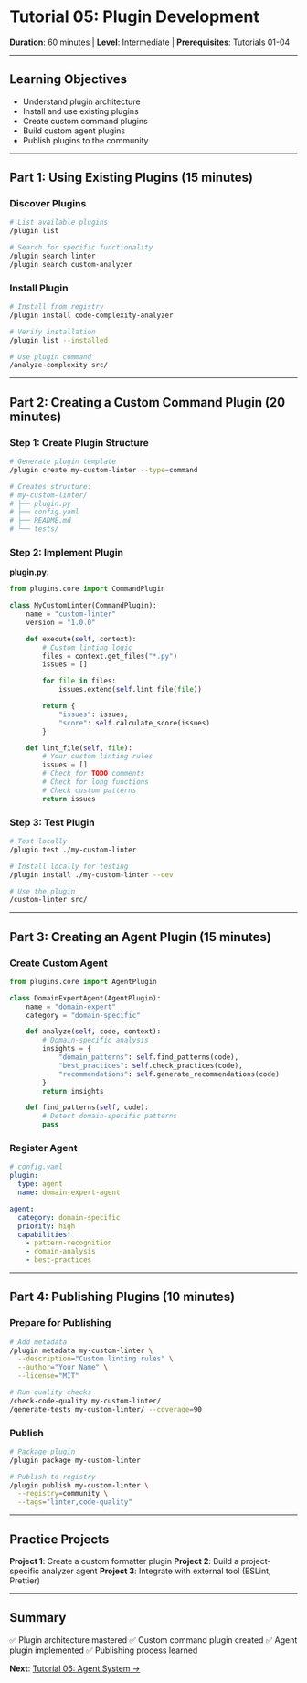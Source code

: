 # Tutorial 05: Plugin Development

**Duration**: 60 minutes | **Level**: Intermediate | **Prerequisites**: Tutorials 01-04

---

## Learning Objectives

- Understand plugin architecture
- Install and use existing plugins
- Create custom command plugins
- Build custom agent plugins
- Publish plugins to the community

---

## Part 1: Using Existing Plugins (15 minutes)

### Discover Plugins
```bash
# List available plugins
/plugin list

# Search for specific functionality
/plugin search linter
/plugin search custom-analyzer
```

### Install Plugin
```bash
# Install from registry
/plugin install code-complexity-analyzer

# Verify installation
/plugin list --installed

# Use plugin command
/analyze-complexity src/
```

---

## Part 2: Creating a Custom Command Plugin (20 minutes)

### Step 1: Create Plugin Structure
```bash
# Generate plugin template
/plugin create my-custom-linter --type=command

# Creates structure:
# my-custom-linter/
# ├── plugin.py
# ├── config.yaml
# ├── README.md
# └── tests/
```

### Step 2: Implement Plugin
**plugin.py**:
```python
from plugins.core import CommandPlugin

class MyCustomLinter(CommandPlugin):
    name = "custom-linter"
    version = "1.0.0"

    def execute(self, context):
        # Custom linting logic
        files = context.get_files("*.py")
        issues = []

        for file in files:
            issues.extend(self.lint_file(file))

        return {
            "issues": issues,
            "score": self.calculate_score(issues)
        }

    def lint_file(self, file):
        # Your custom linting rules
        issues = []
        # Check for TODO comments
        # Check for long functions
        # Check custom patterns
        return issues
```

### Step 3: Test Plugin
```bash
# Test locally
/plugin test ./my-custom-linter

# Install locally for testing
/plugin install ./my-custom-linter --dev

# Use the plugin
/custom-linter src/
```

---

## Part 3: Creating an Agent Plugin (15 minutes)

### Create Custom Agent
```python
from plugins.core import AgentPlugin

class DomainExpertAgent(AgentPlugin):
    name = "domain-expert"
    category = "domain-specific"

    def analyze(self, code, context):
        # Domain-specific analysis
        insights = {
            "domain_patterns": self.find_patterns(code),
            "best_practices": self.check_practices(code),
            "recommendations": self.generate_recommendations(code)
        }
        return insights

    def find_patterns(self, code):
        # Detect domain-specific patterns
        pass
```

### Register Agent
```yaml
# config.yaml
plugin:
  type: agent
  name: domain-expert-agent

agent:
  category: domain-specific
  priority: high
  capabilities:
    - pattern-recognition
    - domain-analysis
    - best-practices
```

---

## Part 4: Publishing Plugins (10 minutes)

### Prepare for Publishing
```bash
# Add metadata
/plugin metadata my-custom-linter \
  --description="Custom linting rules" \
  --author="Your Name" \
  --license="MIT"

# Run quality checks
/check-code-quality my-custom-linter/
/generate-tests my-custom-linter/ --coverage=90
```

### Publish
```bash
# Package plugin
/plugin package my-custom-linter

# Publish to registry
/plugin publish my-custom-linter \
  --registry=community \
  --tags="linter,code-quality"
```

---

## Practice Projects

**Project 1**: Create a custom formatter plugin
**Project 2**: Build a project-specific analyzer agent
**Project 3**: Integrate with external tool (ESLint, Prettier)

---

## Summary

✅ Plugin architecture mastered
✅ Custom command plugin created
✅ Agent plugin implemented
✅ Publishing process learned

**Next**: [Tutorial 06: Agent System →](tutorial-06-agent-orchestration.md)